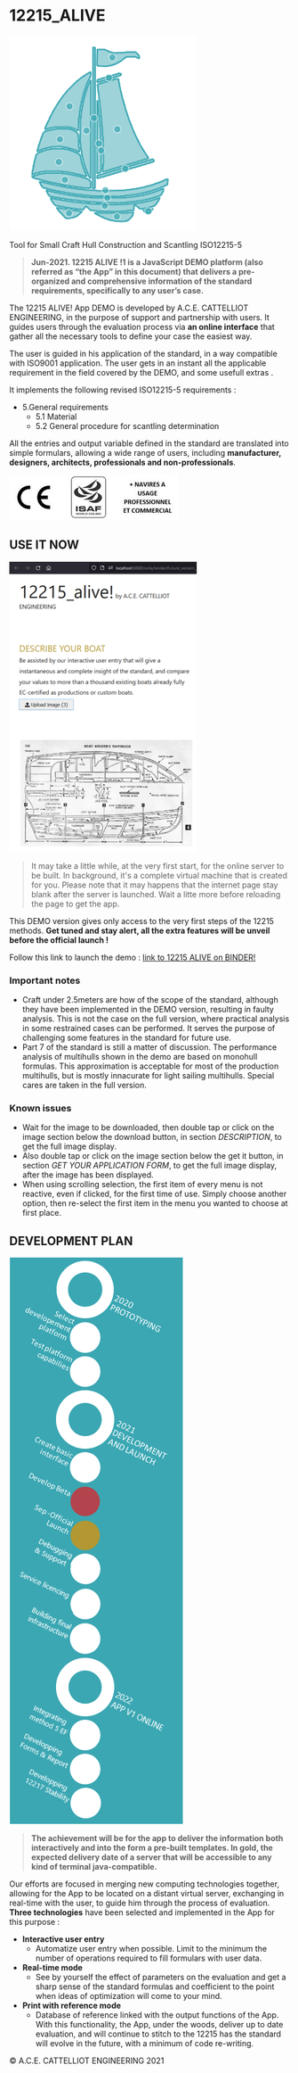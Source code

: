 # 12215_ALIVE
![Github](/images/image002.png)

Tool for Small Craft Hull Construction and Scantling ISO12215-5



> __Jun-2021. 12215 ALIVE !1 is a JavaScript DEMO platform (also referred as “the App” in this document) that delivers a pre-organized and comprehensive information of the standard requirements,
specifically to any user’s case.__

The 12215 ALIVE! App DEMO is developed by A.C.E. CATTELLIOT ENGINEERING, in the purpose of support and partnership with users. It guides users through the evaluation process via __an online interface__
that gather all the necessary tools to define your case the easiest way.

The user is guided in his application of the standard, in a way compatible with ISO9001 application.  The user gets in an instant all the applicable requirement in the field covered by the DEMO, and some usefull extras .

It implements the following revised ISO12215-5 requirements :

* 5.General requirements
  * 5.1 Material
  * 5.2 General procedure for scantling determination

All the entries and output variable defined in the standard are translated into simple formulars, allowing a wide range of users, including __manufacturer, designers, architects, professionals and
non-professionals__.

![Github](/images/image004.jpg)



## USE IT NOW
![Github](/images/demo.png)


> It may take a little while, at the very first start, for the online server to be built. In background, it's a complete virtual machine that is created for you. Please note that it may happens that the internet page stay blank after the server is launched. Wait a litte more before reloading the page to get the app.

This DEMO version gives only access to the very first steps of the 12215 methods. __Get tuned and stay alert, all the extra features will be unveil before the official launch !__

Follow this link to launch the demo : [link to 12215 ALIVE on BINDER!](https://mybinder.org/v2/gh/Alan-Cattelliot/12215_ALIVE/HEAD?urlpath=%2Fvoila%2Frender%2FFuture_version_1.ipynb)



### Important notes
 * Craft under 2.5meters are how of the scope of the standard, although they have been implemented in the DEMO version, resulting in faulty analysis. This is not the case on the full version, where practical analysis in some restrained cases can be performed. It serves the purpose of challenging some features in the standard for future use.
 * Part 7 of the standard is still a matter of discussion. The performance analysis of multihulls shown in the demo are based on monohull formulas. This approximation is acceptable for most of the production  multihulls, but is mostly innacurate for light sailing multihulls. Special cares are taken in the full version.

### Known issues
 * Wait for the image to be downloaded, then double tap or click on the image section below the download button, in section *DESCRIPTION*, to get the full image display.
 * Also double tap or click on the image section below the get it button, in section *GET YOUR APPLICATION FORM*, to get the full image display, after the image has been displayed.
 * When using scrolling selection, the first item of every menu is not reactive, even if clicked, for the first time of use. Simply choose another option, then re-select the first item in the menu you wanted to choose at first place.



## DEVELOPMENT PLAN
![Github](/images/image011.png)

> __The achievement will be for the app to deliver the information both interactively and into the form a pre-built templates. In gold, the expected delivery date of a server that will be
accessible to any kind of terminal java-compatible.__

Our efforts are focused in merging new computing technologies together, allowing for the App to be located on a distant virtual server, exchanging in real-time with the user, to guide him through the process of evaluation.
__Three technologies__ have been selected and implemented in the App for this purpose :

* __Interactive user entry__    
  * Automatize user entry when possible. Limit to the minimum the number of operations required to fill formulars with user data.
* __Real-time mode__    
  * See by yourself the effect of parameters on the evaluation and get a sharp sense of the standard formulas and coefficient to the point when ideas of optimization will come to your mind.
* __Print with reference mode__  
  * Database of reference linked with the output functions of the App. With this functionality, the App, under the woods, deliver up to date evaluation, and will continue to stitch to the 12215 has the standard will
    evolve in the future, with a minimum of code re-writing. 
    
 © A.C.E. CATTELLIOT ENGINEERING 2021
